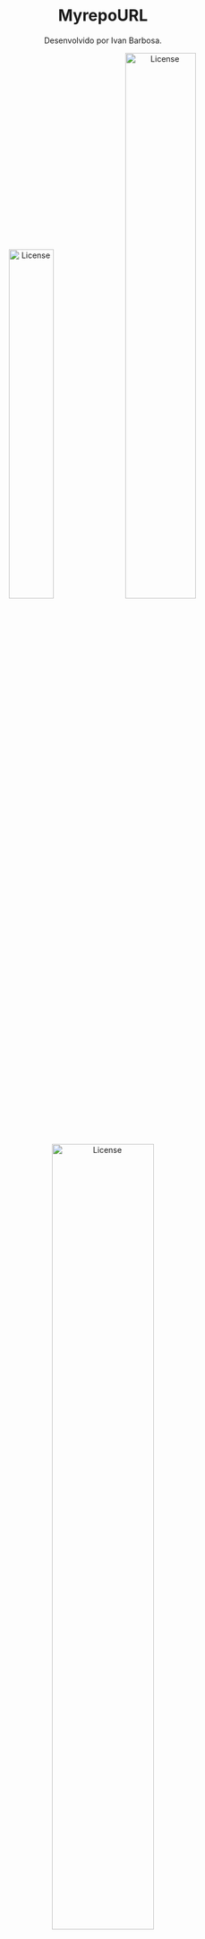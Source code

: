 <h1 align="center"> MyrepoURL </h1>

<p align="center">
Desenvolvido por Ivan Barbosa.<br>
</p>

<div align="center">
  <img alt="License" src="./capas/Captura de Tela 2024-01-24 às 16.31.14.png" width="40%" display="flex" gap="5px" >
  <img alt="License" src="./capas//Captura de Tela 2024-01-24 às 16.31.39.png" width="50%" display="flex" gap="5px">
  <img alt="License" src="./capas/Captura de Tela 2024-01-24 às 16.32.28.png" width="60%" display="flex" gap="5px">
</div>

<br>

## 💻 Projeto

- Esta aplicação foi desenvolvida com o propósito de oferecer aos usuários uma ferramenta simples e eficaz para organizar e interagir com URLs de repositórios de maneira personalizada. Explore, adicione, filtre e gerencie seus repositórios de forma intuitiva e eficiente.</br>

## 🚀 Tecnologias

Esse projeto foi desenvolvido com as seguintes tecnologias:

- Node.js
- React / Vite
- JavaScript
- Typescript
- CSS / Styled Components

- Banco de Dados Firebase:
O Firebase é uma plataforma de desenvolvimento de aplicativos oferecida pelo Google que fornece uma variedade de serviços, incluindo um banco de dados em tempo real chamado Firestore. O Firestore é um banco de dados NoSQL que oferece uma estrutura de dados flexível e escalabilidade automática para aplicações web e móveis.</br>

## 🔖 Dependências

- axios: 1.6.5
- cors: 2.8.5
- firebase: 10.7.1
- react: 18.2.0
- styled-components: 6.1.4
- typescript: 5.0.2
- vite: 4.4.5

## 💻 Clone e acesse o projeto
------------
    `https://github.com/ivanbs14/Web_MYrepoURL.git`

    or 

    `git@github.com:ivanbs14/Web_MYrepoURL.git`

## 💻 Configurar e executar cliente
------------
Acesse a pasta do cliente:

`cd crud_app/`

Agora, instale e execute seu aplicativo

`npm install`

`npm run dev`

Verifique se o aplicativo front-end esta em execução no local: http://localhost:5173/ <br />(este endereço acima pode variar)

## Qualquer dúvida, envie um e-mail para

`ivanbarbosag@gmail.com`

---
